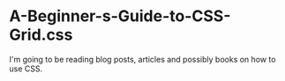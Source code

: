 # A-Beginner-s-Guide-to-CSS-Grid.css

I'm going to be reading blog posts, articles and possibly books on how to use CSS.
